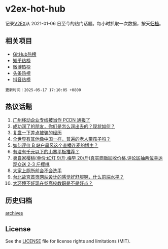 # v2ex-hot-hub

 记录[V2EX](https://www.v2ex.com/)从 2021-01-06 日至今的热门话题。每小时抓取一次数据，按天[归档](archives)。
 
 ## 相关项目

- [GitHub热榜](https://github.com/lonnyzhang423/github-hot-hub)
- [知乎热榜](https://github.com/lonnyzhang423/zhihu-hot-hub)
- [微博热榜](https://github.com/lonnyzhang423/weibo-hot-hub)
- [头条热榜](https://github.com/lonnyzhang423/toutiao-hot-hub)
- [抖音热榜](https://github.com/lonnyzhang423/douyin-hot-hub)


 `更新时间：2025-05-17 17:10:05 +0800`

## 热议话题

1. [广州移动企业专线被当作 PCDN 通报了](https://www.v2ex.com/t/1132326)
1. [成功润了的朋友，你们是怎么润出去的？现状如何？](https://www.v2ex.com/t/1132350)
1. [复盘一下差点被骗的经历](https://www.v2ex.com/t/1132280)
1. [全世界有其他像中国一样，普遍的老人带孩子吗？](https://www.v2ex.com/t/1132357)
1. [如何评价 B 站户晨风这个直播连麦的博主？](https://www.v2ex.com/t/1132360)
1. [有没有千元以下的山寨平板推荐？](https://www.v2ex.com/t/1132356)
1. [卖自家樱桃(单价:红灯 9/斤,梅早 20/斤)真实商贩回收价格,评论区抽两位幸运观众送 2-3 斤樱桃](https://www.v2ex.com/t/1132415)
1. [大家上厕所前会不会洗手](https://www.v2ex.com/t/1132277)
1. [台北故宫首页网站设计的感觉好舒服啊，什么前端水平？](https://www.v2ex.com/t/1132395)
1. [大环境不好现在卷高校教职是不是好点？](https://www.v2ex.com/t/1132362)

## 历史归档

[archives](archives)

## License

See the [LICENSE](LICENSE) file for license rights and limitations (MIT).
